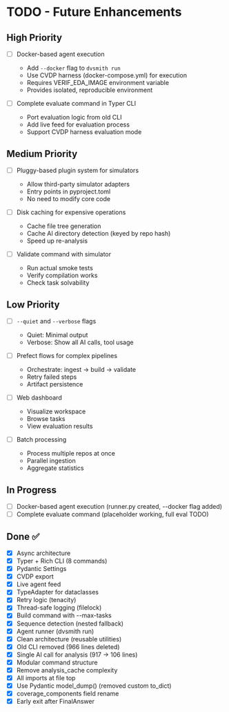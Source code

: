 # TODO - Future Enhancements

## High Priority

- [ ] Docker-based agent execution
  - Add `--docker` flag to `dvsmith run`
  - Use CVDP harness (docker-compose.yml) for execution
  - Requires VERIF_EDA_IMAGE environment variable
  - Provides isolated, reproducible environment

- [ ] Complete evaluate command in Typer CLI
  - Port evaluation logic from old CLI
  - Add live feed for evaluation process
  - Support CVDP harness evaluation mode

## Medium Priority

- [ ] Pluggy-based plugin system for simulators
  - Allow third-party simulator adapters
  - Entry points in pyproject.toml
  - No need to modify core code

- [ ] Disk caching for expensive operations
  - Cache file tree generation
  - Cache AI directory detection (keyed by repo hash)
  - Speed up re-analysis

- [ ] Validate command with simulator
  - Run actual smoke tests
  - Verify compilation works
  - Check task solvability

## Low Priority

- [ ] `--quiet` and `--verbose` flags
  - Quiet: Minimal output
  - Verbose: Show all AI calls, tool usage

- [ ] Prefect flows for complex pipelines
  - Orchestrate: ingest → build → validate
  - Retry failed steps
  - Artifact persistence

- [ ] Web dashboard
  - Visualize workspace
  - Browse tasks
  - View evaluation results

- [ ] Batch processing
  - Process multiple repos at once
  - Parallel ingestion
  - Aggregate statistics

## In Progress

- [ ] Docker-based agent execution (runner.py created, --docker flag added)
- [ ] Complete evaluate command (placeholder working, full eval TODO)

## Done ✅

- [x] Async architecture
- [x] Typer + Rich CLI (8 commands)
- [x] Pydantic Settings
- [x] CVDP export
- [x] Live agent feed
- [x] TypeAdapter for dataclasses
- [x] Retry logic (tenacity)
- [x] Thread-safe logging (filelock)
- [x] Build command with --max-tasks
- [x] Sequence detection (nested fallback)
- [x] Agent runner (dvsmith run)
- [x] Clean architecture (reusable utilities)
- [x] Old CLI removed (966 lines deleted)
- [x] Single AI call for analysis (917 → 106 lines)
- [x] Modular command structure
- [x] Remove analysis_cache complexity
- [x] All imports at file top
- [x] Use Pydantic model_dump() (removed custom to_dict)
- [x] coverage_components field rename
- [x] Early exit after FinalAnswer
